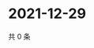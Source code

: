# 2021-12-29

共 0 条

<!-- BEGIN WEIBO -->
<!-- 最后更新时间 Wed Dec 29 2021 13:12:28 GMT+0800 (China Standard Time) -->

<!-- END WEIBO -->
